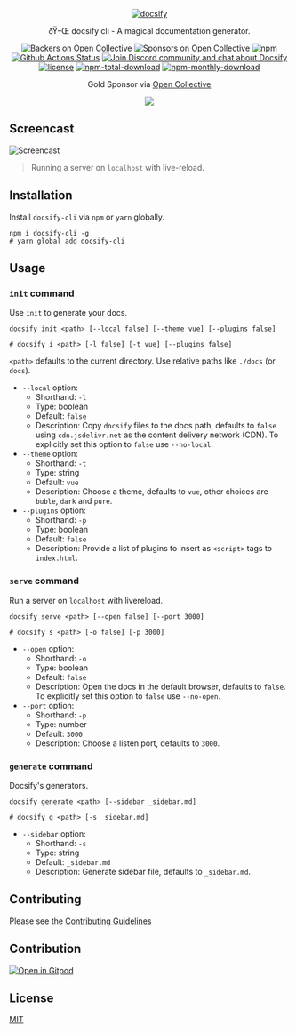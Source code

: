 ﻿<p align="center">
  <a href="https://docsify.js.org">
    <img alt="docsify" src="./media/icon.svg">
  </a>
</p>

<p align="center">
 ðŸ–Œ docsify cli - A magical documentation generator.
</p>

<p align="center">
  <a href="#backers"><img alt="Backers on Open Collective" src="https://opencollective.com/docsify/backers/badge.svg?style=flat-square"></a>
  <a href="#sponsors"><img alt="Sponsors on Open Collective" src="https://opencollective.com/docsify/sponsors/badge.svg?style=flat-square"></a>
  <a href="https://www.npmjs.com/package/docsify"><img alt="npm" src="https://img.shields.io/npm/v/docsify-cli.svg?style=flat-square"></a>
  <a href="https://github.com/docsifyjs/docsify-cli/actions"><img alt="Github Actions Status" src="https://github.com/docsifyjs/docsify-cli/workflows/docsify-cli/badge.svg"></a>
<a href="https://discord.gg/3NwKFyR"><img alt="Join Discord community and chat about Docsify" src="https://img.shields.io/discord/713647066802421792.svg?label=&logo=discord&logoColor=ffffff&color=7389D8&labelColor=6A7EC2&cacheSeconds=60"></a>
<a href="https://github.com/docsifyjs/docsify-cli/blob/master/LICENSE"><img alt="license" src="https://img.shields.io/github/license/docsifyjs/docsify-cli.svg?style=flat-square"></a>
<a href="https://www.npmjs.com/package/docsify-cli"><img alt="npm-total-download" src="https://img.shields.io/npm/dt/docsify-cli.svg?style=flat-square"></a>
<a href="https://www.npmjs.com/package/docsify-cli"><img alt="npm-monthly-download" src="https://img.shields.io/npm/dm/docsify-cli.svg?style=flat-square"></a>

</p>

<p align="center">Gold Sponsor via <a href="https://opencollective.com/docsify">Open Collective</a></p>

<p align="center">
  <a href="https://opencollective.com/docsify/order/3254">
    <img src="https://opencollective.com/docsify/tiers/gold-sponsor.svg?avatarHeight=36">
  </a>
</p>

## Screencast

![Screencast](https://raw.githubusercontent.com/docsifyjs/docsify-cli/master/media/screencast.gif)

> Running a server on `localhost` with live-reload.

## Installation

Install `docsify-cli` via `npm` or `yarn` globally.

```shell
npm i docsify-cli -g
# yarn global add docsify-cli
```

## Usage

### `init` command

Use `init` to generate your docs.

```shell
docsify init <path> [--local false] [--theme vue] [--plugins false]

# docsify i <path> [-l false] [-t vue] [--plugins false]
```

`<path>` defaults to the current directory. Use relative paths like `./docs` (or `docs`).

- `--local` option:
  - Shorthand: `-l`
  - Type: boolean
  - Default: `false`
  - Description: Copy `docsify` files to the docs path, defaults to `false` using `cdn.jsdelivr.net` as the content delivery network (CDN). To explicitly set this option to `false` use `--no-local`.
- `--theme` option:
  - Shorthand: `-t`
  - Type: string
  - Default: `vue`
  - Description: Choose a theme, defaults to `vue`, other choices are `buble`, `dark` and `pure`.
- `--plugins` option:
  - Shorthand: `-p`
  - Type: boolean
  - Default: `false`
  - Description: Provide a list of plugins to insert as `<script>` tags to `index.html`.

### `serve` command

Run a server on `localhost` with livereload.

```shell
docsify serve <path> [--open false] [--port 3000]

# docsify s <path> [-o false] [-p 3000]
```

- `--open` option:
  - Shorthand: `-o`
  - Type: boolean
  - Default: `false`
  - Description: Open the docs in the default browser, defaults to `false`. To explicitly set this option to `false` use `--no-open`.
- `--port` option:
  - Shorthand: `-p`
  - Type: number
  - Default: `3000`
  - Description: Choose a listen port, defaults to `3000`.

### `generate` command

Docsify's generators.

```shell
docsify generate <path> [--sidebar _sidebar.md]

# docsify g <path> [-s _sidebar.md]
```

- `--sidebar` option:
  - Shorthand: `-s`
  - Type: string
  - Default: `_sidebar.md`
  - Description: Generate sidebar file, defaults to `_sidebar.md`.

## Contributing
Please see the [Contributing Guidelines](/node_modules/docsify-cli/./CONTRIBUTING.md)

## Contribution

[![Open in Gitpod](https://gitpod.io/button/open-in-gitpod.svg)](https://gitpod.io/#https://github.com/docsifyjs/docsify-cli)

## License

[MIT](LICENSE)

